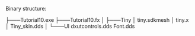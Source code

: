 Binary structure:

├───Tutorial10.exe
├───Tutorial10.fx
│
├───Tiny
│       tiny.sdkmesh
│       tiny.x
│       Tiny_skin.dds
│
└───UI
        dxutcontrols.dds
        Font.dds